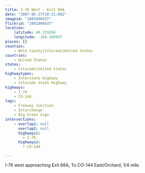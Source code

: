 ```yaml
---
title: I-76 West - Exit 66A
date: "2007-05-27T10:31:06Z"
imageid: "1001098437"
flickrid: "1001098437"
location:
    latitude: 40.231858
    longitude: -104.160947
places: []
counties:
    - Weld County|Colorado|United States
countries:
    - United States
states:
    - Colorado|United States
highwaytypes:
    - Interstate Highway
    - Colorado State Highway
highways:
    - I-76
    - CO-144
tags:
    - Freeway Junction
    - Interchange
    - Big Green Sign
intersections:
    - overlap1: null
      overlap2: null
      highways1:
        - I-76
      highways2:
        - CO-144

---
```

I-76 west approaching Exit 66A, To CO-144 East/Orchard, 1/4 mile.